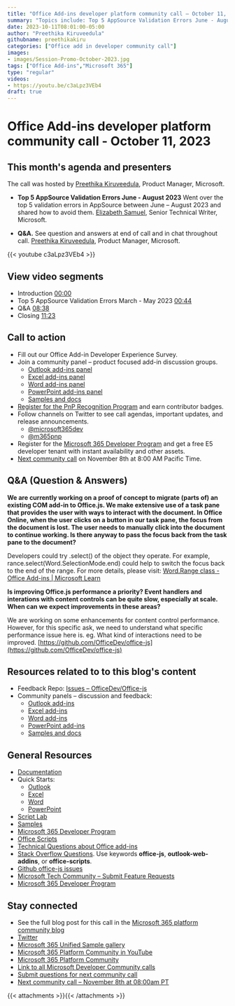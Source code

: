 ```yaml
---
title: "Office Add-ins developer platform community call – October 11, 2023"
summary: "Topics include: Top 5 AppSource Validation Errors June - August 2023 presented by Elizabeth Samuel, Senior Technical Writer at Microsoft. Call hosted by Preethika Kiruveedula, Product Manager at Microsoft. Recorded on October 11, 2023."
date: 2023-10-11T08:01:00-05:00
author: "Preethika Kiruveedula"
githubname: preethikakiru
categories: ["Office add in developer community call"]
images:
- images/Session-Promo-October-2023.jpg
tags: ["Office Add-ins","Microsoft 365"]
type: "regular"
videos:
- https://youtu.be/c3aLpz3VEb4
draft: true
---
```


# Office Add-ins developer platform community call - October 11, 2023

## This month's agenda and presenters

The call was hosted by [Preethika Kiruveedula](www.linkedin.com/in/preethika-kiruveedula-529b7a148), Product Manager, Microsoft.

* **Top 5 AppSource Validation Errors June - August 2023**  Went over the top 5 validation errors in AppSource between June – August 2023 and shared how to avoid them. [Elizabeth Samuel](https://github.com/elizabethsamuel-msft), Senior Technical Writer, Microsoft.

* **Q&A.** See question and answers at end of call and in chat throughout call. [Preethika Kiruveedula](www.linkedin.com/in/preethika-kiruveedula-529b7a14), Product Manager, Microsoft.

{{< youtube c3aLpz3VEb4 >}}

## View video segments

* Introduction [00:00](https://youtu.be/c3aLpz3VEb4)
* Top 5 AppSource Validation Errors March - May 2023 [00:44](https://youtu.be/c3aLpz3VEb4?t=44)
* Q&A [08:38](https://youtu.be/c3aLpz3VEb4?t=517)
* Closing [11:23](https://youtu.be/c3aLpz3VEb4?t=683)


## Call to action

* Fill out our Office Add-in Developer Experience Survey.
* Join a community panel – product focused add-in discussion groups.
    * [Outlook add-ins panel](https://ux.microsoft.com/Panel/OutlookAddinDeveloper)
    * [Excel add-ins panel](https://ux.microsoft.com/Panel/ExcelAddinDeveloper)
    * [Word add-ins panel](https://ux.microsoft.com/Panel/WordAddinDeveloper)
    * [PowerPoint add-ins panel](https://ux.microsoft.com/Panel/PowerPointAddinDeveloper)
    * [Samples and docs](https://ux.microsoft.com/Panel/OfficeAddinImproveSamplesDocs)
* [Register for the PnP Recognition Program](https://pnp.github.io/recognitionprogram/) and earn contributor badges.
* Follow channels on Twitter to see call agendas, important updates, and release announcements.
    * [@microsoft365dev](https://twitter.com/microsoft365dev)
    * [@m365pnp](https://twitter.com/m365pnp)
* Register for the [Microsoft 365 Developer Program](https://aka.ms/m365/devprogram) and get a free E5 developer tenant with instant availability and other assets.
* [Next community call](https://aka.ms/officeaddinscommunitycall) on November 8th at 8:00 AM Pacific Time.

## Q&A (Question & Answers)

**We are currently working on a proof of concept to migrate (parts of) an existing COM add-in to Office.js. We make extensive use of a task pane that provides the user with ways to interact with the document. In Office Online, when the user clicks on a button in our task pane, the focus from the document is lost. The user needs to manually click into the document to continue working. Is there anyway to pass the focus back from the task pane to the document?**

Developers could try .select() of the object they operate. For example, rance.select(Word.SelectionMode.end) could help to switch the focus back to the end of the range. For more details, please visit: [Word.Range class - Office Add-ins | Microsoft Learn](https://learn.microsoft.com/en-us/javascript/api/word/word.range?view=word-js-preview) 

**Is improving Office.js performance a priority? Event handlers and interations with content controls can be quite slow, especially at scale. When can we expect improvements in these areas?**

We are working on some enhancements for content control performance. However, for this specific ask, we need to understand what specific performance issue here is. eg. What kind of interactions need to be improved. [https://github.com/OfficeDev/office-js](https://github.com/OfficeDev/office-js)




## Resources related to to this blog's content

* Feedback Repo: [Issues – OfficeDev/Office-js](https://github.com/OfficeDev/office-js/issues)
* Community panels – discussion and feedback:
  * [Outlook add-ins](https://ux.microsoft.com/Panel/OutlookAddinDeveloper)
  * [Excel add-ins](https://ux.microsoft.com/Panel/ExcelAddinDeveloper)
  * [Word add-ins ](https://ux.microsoft.com/Panel/WordAddinDeveloper)
  * [PowerPoint add-ins](https://ux.microsoft.com/Panel/PowerPointAddinDeveloper)
  * [Samples and docs](https://ux.microsoft.com/Panel/OfficeAddinImproveSamplesDocs)

## General Resources

* [Documentation](https://aka.ms/office-add-ins-docs)
* Quick Starts:
  * [Outlook](https://learn.microsoft.com/office/dev/add-ins/quickstarts/outlook-quickstart)
  * [Excel](https://learn.microsoft.com/office/dev/add-ins/quickstarts/excel-quickstart-jquery)
  * [Word](https://learn.microsoft.com/office/dev/add-ins/quickstarts/word-quickstart)
  * [PowerPoint](https://learn.microsoft.com/office/dev/add-ins/quickstarts/powerpoint-quickstart)
* [Script Lab](https://aka.ms/getscriptlab)
* [Samples](https://aka.ms/officeaddinsamples)
* [Microsoft 365 Developer Program](https://aka.ms/M365devprogram)
* [Office Scripts](aka.ms/office-scripts-docs)
* [Technical Questions about Office add-ins](https://aka.ms/office-addins-dev-questions)
* [Stack Overflow Questions](https://stackoverflow.com). Use keywords **office-js**, **outlook-web-addins**, or **office-scripts**.
* [Github office-js issues](https://github.com/OfficeDev/office-js/issues)
* [Microsoft Tech Community – Submit Feature Requests](https://aka.ms/m365dev-suggestions)
* [Microsoft 365 Developer Program](https://aka.ms/M365devprogram)

## Stay connected

* See the full blog post for this call in the [Microsoft 365 platform community blog](https://aka.ms/m365pnp/blog)
* [Twitter](https://twitter.com/microsoft365dev)
* [Microsoft 365 Unified Sample gallery](https://aka.ms/community/samples)
* [Microsoft 365 Platform Community in YouTube](https://aka.ms/community/videos)
* [Microsoft 365 Platform Community](https://aka.ms/community/home)
* [Link to all Microsoft Developer Community calls](https://aka.ms/M365DevCalls)
* [Submit questions for next community call](https://aka.ms/officeaddinsform)
* [Next community call – November 8th at 08:00am PT](https://aka.ms/officeaddinscommunitycall)

{{< attachments >}}{{< /attachments >}}
